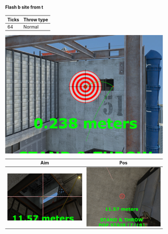 #### Flash b site from t

| Ticks  | Throw type |
| ------ | ---------- |
| 64     | Normal     |

![](vertigo-result-flash-b-site-from-t.png)

| Aim| Pos |
|----|-----|
| ![](vertigo-aim-flash-b-site-from-t.png) | ![](vertigo-pos-flash-b-site-from-t.png)